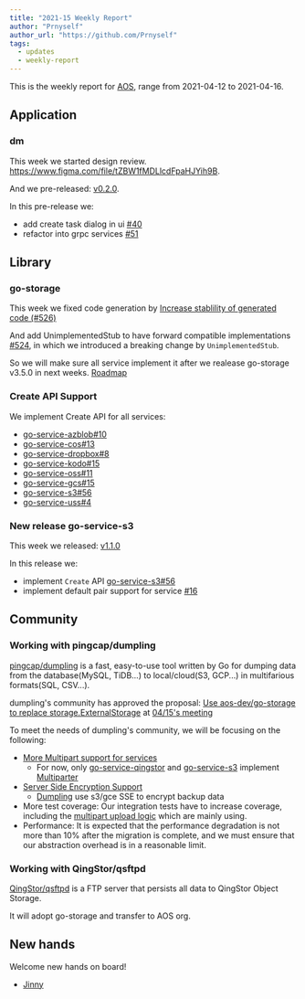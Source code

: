 ```yaml
---
title: "2021-15 Weekly Report"
author: "Prnyself"
author_url: "https://github.com/Prnyself"
tags:
  - updates
  - weekly-report
---
```


This is the weekly report for [AOS](https://aos.dev), range from 2021-04-12 to 2021-04-16.

## Application

### dm

This week we started design review. https://www.figma.com/file/tZBW1fMDLlcdFpaHJYih9B.

And we pre-released: [v0.2.0](https://github.com/aos-dev/dm/releases/tag/v0.2.0).

In this pre-release we:

- add create task dialog in ui [#40](https://github.com/aos-dev/dm/pull/40)
- refactor into grpc services [#51](https://github.com/aos-dev/dm/pull/51)

## Library

### go-storage

This week we fixed code generation by [Increase stablility of generated code (#526)](https://github.com/aos-dev/go-storage/pull/526)

And add UnimplementedStub to have forward compatible implementations [#524](https://github.com/aos-dev/go-storage/pull/524), in which we introduced a breaking change by `UnimplementedStub`.

So we will make sure all service implement it after we realease go-storage v3.5.0 in next weeks. [Roadmap](https://github.com/aos-dev/go-storage/issues/527)

### Create API Support

We implement Create API for all services:

- [go-service-azblob#10](https://github.com/aos-dev/go-service-azblob/pull/10)
- [go-service-cos#13](https://github.com/aos-dev/go-service-cos/pull/13)
- [go-service-dropbox#8](https://github.com/aos-dev/go-service-dropbox/pull/8)
- [go-service-kodo#15](https://github.com/aos-dev/go-service-kodo/pull/15)
- [go-service-oss#11](https://github.com/aos-dev/go-service-oss/pull/11)
- [go-service-gcs#15](https://github.com/aos-dev/go-service-gcs/pull/15)
- [go-service-s3#56](https://github.com/aos-dev/go-service-s3/pull/56)
- [go-service-uss#4](https://github.com/aos-dev/go-service-uss/pull/4)

### New release go-service-s3

This week we released: [v1.1.0](https://github.com/aos-dev/go-service-s3/releases/tag/v1.1.0)

In this release we:

- implement `Create` API [go-service-s3#56](https://github.com/aos-dev/go-service-s3/pull/56)
- implement default pair support for service [#16](https://github.com/aos-dev/go-service-s3/pull/16)

## Community

### Working with pingcap/dumpling

[pingcap/dumpling](https://github.com/pingcap/dumpling) is a fast, easy-to-use tool written by Go for dumping data from the database(MySQL, TiDB...) to local/cloud(S3, GCP...) in multifarious formats(SQL, CSV...).

dumpling's community has approved the proposal: [Use aos-dev/go-storage to replace storage.ExternalStorage](https://hackmd.io/@xuanwo/B1-JmNN8O) at [04/15's meeting](https://tidbcommunity.slack.com/archives/C013HGZMBAR/p1618491677044900)

To meet the needs of dumpling's community, we will be focusing on the following:

- [More Multipart support for services](https://github.com/aos-dev/go-storage/issues/522)
    - For now, only [go-service-qingstor](https://github.com/aos-dev/go-service-qingstor) and [go-service-s3](https://github.com/aos-dev/go-service-s3) implement [Multiparter](https://aos.dev/docs/go-storage/operations/multiparter/index)
- [Server Side Encryption Support](https://github.com/aos-dev/go-storage/issues/523)
    - [Dumpling](https://github.com/pingcap/dumpling) use s3/gce SSE to encrypt backup data
- More test coverage: Our integration tests have to increase coverage, including the [multipart upload logic](https://github.com/aos-dev/go-integration-test/issues/11) which are mainly using.
- Performance: It is expected that the performance degradation is not more than 10% after the migration is complete, and we must ensure that our abstraction overhead is in a reasonable limit.

### Working with QingStor/qsftpd

[QingStor/qsftpd](https://github.com/qingstor/qsftpd) is a FTP server that persists all data to QingStor Object Storage.

It will adopt go-storage and transfer to AOS org.

## New hands

Welcome new hands on board!

- [Jinny](https://github.com/JinnyYi)
